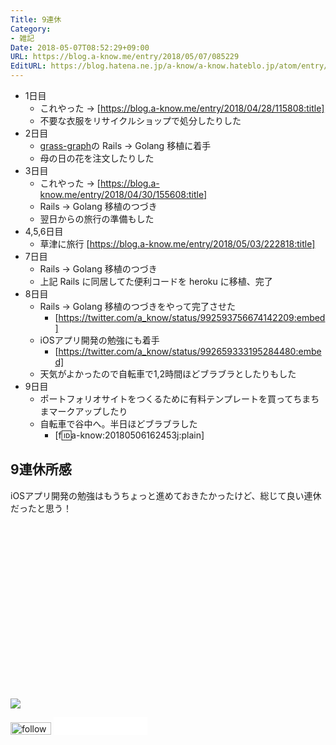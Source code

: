 ```yaml
---
Title: 9連休
Category:
- 雑記
Date: 2018-05-07T08:52:29+09:00
URL: https://blog.a-know.me/entry/2018/05/07/085229
EditURL: https://blog.hatena.ne.jp/a-know/a-know.hateblo.jp/atom/entry/17391345971642224373
---
```


- 1日目
    - これやった -> [https://blog.a-know.me/entry/2018/04/28/115808:title]
    - 不要な衣服をリサイクルショップで処分したりした
- 2日目
    - [grass-graph](https://grass-graph.moshimo.works/)の Rails -> Golang 移植に着手
    - 母の日の花を注文したりした
- 3日目
    - これやった -> [https://blog.a-know.me/entry/2018/04/30/155608:title]
    - Rails -> Golang 移植のつづき
    - 翌日からの旅行の準備もした
- 4,5,6日目
    - 草津に旅行 [https://blog.a-know.me/entry/2018/05/03/222818:title]
- 7日目
    - Rails -> Golang 移植のつづき
    - 上記 Rails に同居してた便利コードを heroku に移植、完了
- 8日目
    - Rails -> Golang 移植のつづきをやって完了させた
        - [https://twitter.com/a_know/status/992593756674142209:embed]
    - iOSアプリ開発の勉強にも着手
        - [https://twitter.com/a_know/status/992659333195284480:embed]
    - 天気がよかったので自転車で1,2時間ほどブラブラとしたりもした
- 9日目
    - ポートフォリオサイトをつくるために有料テンプレートを買ってちまちまマークアップしたり
    - 自転車で谷中へ。半日ほどブラブラした
        - [f:id:a-know:20180506162453j:plain]

## 9連休所感
iOSアプリ開発の勉強はもうちょっと進めておきたかったけど、総じて良い連休だったと思う！


<div>
<br>
<script async src="//pagead2.googlesyndication.com/pagead/js/adsbygoogle.js"></script>
<!-- article-bottom2 -->
<ins class="adsbygoogle"
     style="display:inline-block;width:300px;height:250px"
     data-ad-client="ca-pub-3463034538369189"
     data-ad-slot="5274552934"></ins>
<script>
(adsbygoogle = window.adsbygoogle || []).push({});
</script>

<a href="http://bit.ly/grass-graph" target='blank' rel="nofollow"><img src="https://cdn-ak.f.st-hatena.com/images/fotolife/a/a-know/20170405/20170405220342.png"></a>
<br>
</div>

<div>
<a href='http://cloud.feedly.com/#subscription%2Ffeed%2Fhttp%3A%2F%2Fblog.a-know.me%2Ffeed'  target='blank'><img id='feedlyFollow' src='//s3.feedly.com/img/follows/feedly-follow-rectangle-volume-small_2x.png' alt='follow us in feedly' width='65' height='20'></a>



<iframe src="//blog.hatena.ne.jp/a-know/a-know.hateblo.jp/subscribe/iframe" allowtransparency="true" frameborder="0" scrolling="no" width="150" height="28"></iframe>
</div>
